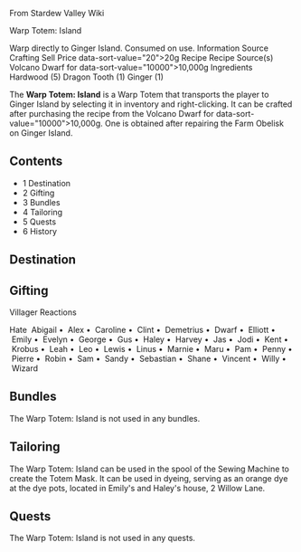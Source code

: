 From Stardew Valley Wiki

Warp Totem: Island

Warp directly to Ginger Island. Consumed on use. Information Source Crafting Sell Price data-sort-value="20"&gt;20g Recipe Recipe Source(s) Volcano Dwarf for data-sort-value="10000"&gt;10,000g Ingredients Hardwood (5) Dragon Tooth (1) Ginger (1)

The **Warp Totem: Island** is a Warp Totem that transports the player to Ginger Island by selecting it in inventory and right-clicking. It can be crafted after purchasing the recipe from the Volcano Dwarf for data-sort-value="10000"&gt;10,000g. One is obtained after repairing the Farm Obelisk on Ginger Island.

## Contents

- 1 Destination
- 2 Gifting
- 3 Bundles
- 4 Tailoring
- 5 Quests
- 6 History

## Destination

## Gifting

Villager Reactions

Hate  Abigail •  Alex •  Caroline •  Clint •  Demetrius •  Dwarf •  Elliott •  Emily •  Evelyn •  George •  Gus •  Haley •  Harvey •  Jas •  Jodi •  Kent •  Krobus •  Leah •  Leo •  Lewis •  Linus •  Marnie •  Maru •  Pam •  Penny •  Pierre •  Robin •  Sam •  Sandy •  Sebastian •  Shane •  Vincent •  Willy •  Wizard

## Bundles

The Warp Totem: Island is not used in any bundles.

## Tailoring

The Warp Totem: Island can be used in the spool of the Sewing Machine to create the Totem Mask. It can be used in dyeing, serving as an orange dye at the dye pots, located in Emily's and Haley's house, 2 Willow Lane.

## Quests

The Warp Totem: Island is not used in any quests.